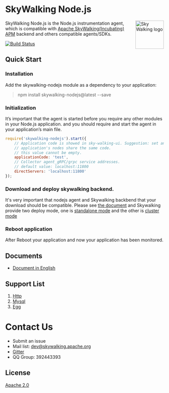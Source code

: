 # SkyWalking Node.js

<img src="https://skywalkingtest.github.io/page-resources/3.0/skywalking.png" alt="Sky Walking logo" height="90px" align="right" />

SkyWalking Node.js is the Node.js instrumentation agent, which is compatible with [Apache SkyWalking(Incubating) APM](https://github.com/apache/incubator-skywalking) backend and others compatible agents/SDKs.

[![Build Status](https://travis-ci.org/OpenSkywalking/skywalking-nodejs.svg?branch=master)](https://travis-ci.org/OpenSkywalking/skywalking-nodejs)

## Quick Start

### Installation
Add the skywalking-nodejs module as a dependency to your application:
> npm install skywalking-nodejs@latest --save

### Initialization
It’s important that the agent is started before you require any other modules in your Node.js application. and you should
require and start the agent in your application’s main file.

```javascript
require('skywalking-nodejs').start({
    // Application code is showed in sky-walking-ui. Suggestion: set an unique name for each application, one
    // application's nodes share the same code.
    // this value cannot be empty.
    applicationCode: 'test',
    // Collector agent_gRPC/grpc service addresses.
    // default value: localhost:11800
    directServers: 'localhost:11800'
});
```

### Download and deploy skywalking backend.
It's very important that nodejs agent and Skywalking backbend that your download should be compatible. Please see [the document](docs/capatibility-list.md) and Skywalking provide two deploy mode, one is [standalone mode](https://github.com/apache/incubator-skywalking/blob/master/docs/en/Deploy-backend-in-standalone-mode.md) and the other is [cluster mode](https://github.com/apache/incubator-skywalking/blob/master/docs/en/Deploy-backend-in-cluster-mode.md)

### Reboot application
After Reboot your application and now your application has been monitored.


## Documents
* [Document in English](docs/README.md)

## Support List
1. [Http](https://nodejs.org/api/http.html)
2. [Mysql](https://github.com/mysqljs/mysql)
3. [Egg](https://github.com/eggjs/egg)


# Contact Us
* Submit an issue
* Mail list: dev@skywalking.apache.org
* [Gitter](https://gitter.im/openskywalking/Lobby)
* QQ Group: 392443393

## License
[Apache 2.0](LICENSE.md)
